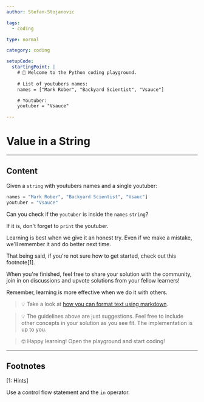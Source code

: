 ```yaml
---
author: Stefan-Stojanovic

tags:
  - coding

type: normal

category: coding

setupCode:
  startingPoint: |
    # 👋 Welcome to the Python coding playground.
    
    # List of youtubers names:
    names = ["Mark Rober", "Backyard Scientist", "Vsauce"]

    # Youtuber:
    youtuber = "Vsauce"

---
```


# Value in a String

---

## Content

Given a `string` with youtubers names and a single youtuber:
```python
names = "Mark Rober", "Backyard Scientist", "Vsauc"]
youtuber = "Vsauce"
```

Can you check if the `youtuber` is inside the `names` `string`?

If it is, don't forget to `print` the youtuber.

Learning is best when we give it an honest try. Even if we make a mistake, we'll remember it and do better next time.

That being said, if you're not sure how to get started, check out this footnote[1]. 

When you're finished, feel free to share your solution with the community, join in on discussions and upvote solutions from your fellow learners!

Remember, learning is more effective when we do it with others.

> 💡 Take a look at [how you can format text using markdown](https://www.enki.com/glossary/general/markdown-formatting).

> 💡 The guidelines above are just suggestions. Feel free to include other concepts in your solution as you see fit. The implementation is up to you.

> 🤓 Happy learning! Open the playground and start coding!

---

## Footnotes

[1: Hints]

Use a control flow statement and the `in` operator.
